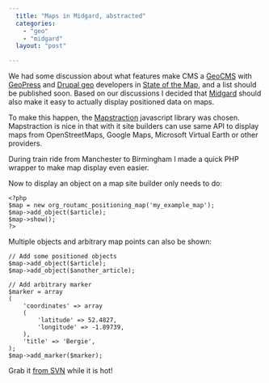 ```yaml
---
  title: "Maps in Midgard, abstracted"
  categories: 
    - "geo"
    - "midgard"
  layout: "post"

---
```

We had some discussion about what features make CMS a [GeoCMS][1] with [GeoPress][3] and [Drupal geo][2] developers in [State of the Map][5], and a list should be published soon. Based on our discussions I decided that [Midgard][4] should also make it easy to actually display positioned data on maps.

To make this happen, the [Mapstraction][6] javascript library was chosen. Mapstraction is nice in that with it site builders can use same API to display maps from OpenStreetMaps, Google Maps, Microsoft Virtual Earth or other providers.

During train ride from Manchester to Birmingham I made a quick PHP wrapper to make map display even easier.

Now to display an object on a map site builder only needs to do:

    <?php
    $map = new org_routamc_positioning_map('my_example_map');
    $map->add_object($article);
    $map->show();
    ?>

Multiple objects and arbitrary map points can also be shown:

    // Add some positioned objects
    $map->add_object($article);
    $map->add_object($another_article);

    // Add arbitrary marker
    $marker = array
    (
        'coordinates' => array
        (
            'latitude' => 52.4827,
            'longitude' => -1.89739,
        ),
        'title' => 'Bergie',
    );
    $map->add_marker($marker);

Grab it [from SVN][7] while it is hot!

[1]: http://en.wikipedia.org/wiki/Geospatial_Content_Management_System
[2]: http://drupal.org/project/Modules/category/65
[3]: http://georss.org/geopress
[4]: http://www.midgard-project.org/
[5]: http://www.stateofthemap.org/
[6]: http://www.mapstraction.com/
[7]: http://trac.midgard-project.org/browser